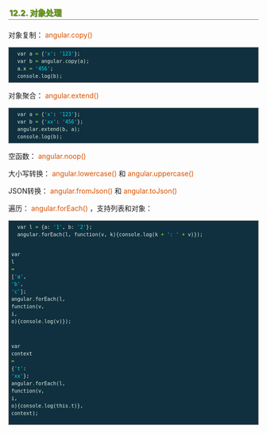 <h2 style=" border-bottom: 1px solid #69ab01; color: #5e9802; padding: 2px; text-shadow: 1px 1px 1px gray; margin: 20px auto; font-size: medium;">12.2. 对象处理</h2>

<p style="margin: 15px 0;">
对象复制： <i style=" color: #d75100; font-style: normal; ">angular.copy()</i>
</p>

<div class="highlight" style="background: #103040"><pre style=" white-space: pre-wrap; word-wrap: break-word; border: 1px solid #888; font-size: small; line-height: 1.5em; padding: 5px;; color: #e0eee0; background: #103040;">  <span style="color: #e0eee0">var</span> <span style="color: #e0eee0">a</span> <span style="color: #7fff00">=</span> {<span style="color: #00e5ee">&#39;x&#39;</span>: <span style="color: #00e5ee">&#39;123&#39;</span>};
  <span style="color: #e0eee0">var</span> <span style="color: #e0eee0">b</span> <span style="color: #7fff00">=</span> <span style="color: #e0eee0">angular</span><span style="color: #7fff00">.</span><span style="color: #e0eee0">copy</span>(<span style="color: #e0eee0">a</span>);
  <span style="color: #e0eee0">a</span><span style="color: #7fff00">.</span><span style="color: #e0eee0">x</span> <span style="color: #7fff00">=</span> <span style="color: #00e5ee">&#39;456&#39;</span>;
  <span style="color: #e0eee0">console</span><span style="color: #7fff00">.</span><span style="color: #e0eee0">log</span>(<span style="color: #e0eee0">b</span>);
</pre></div>


<p style="margin: 15px 0;">
对象聚合： <i style=" color: #d75100; font-style: normal; ">angular.extend()</i>
</p>

<div class="highlight" style="background: #103040"><pre style=" white-space: pre-wrap; word-wrap: break-word; border: 1px solid #888; font-size: small; line-height: 1.5em; padding: 5px;; color: #e0eee0; background: #103040;">  <span style="color: #e0eee0">var</span> <span style="color: #e0eee0">a</span> <span style="color: #7fff00">=</span> {<span style="color: #00e5ee">&#39;x&#39;</span>: <span style="color: #00e5ee">&#39;123&#39;</span>};
  <span style="color: #e0eee0">var</span> <span style="color: #e0eee0">b</span> <span style="color: #7fff00">=</span> {<span style="color: #00e5ee">&#39;xx&#39;</span>: <span style="color: #00e5ee">&#39;456&#39;</span>};
  <span style="color: #e0eee0">angular</span><span style="color: #7fff00">.</span><span style="color: #e0eee0">extend</span>(<span style="color: #e0eee0">b</span>, <span style="color: #e0eee0">a</span>);
  <span style="color: #e0eee0">console</span><span style="color: #7fff00">.</span><span style="color: #e0eee0">log</span>(<span style="color: #e0eee0">b</span>);
</pre></div>


<p style="margin: 15px 0;">
空函数： <i style=" color: #d75100; font-style: normal; ">angular.noop()</i>
</p>
<p style="margin: 15px 0;">
大小写转换： <i style=" color: #d75100; font-style: normal; ">angular.lowercase()</i> 和 <i style=" color: #d75100; font-style: normal; ">angular.uppercase()</i> 
</p>
<p style="margin: 15px 0;">
JSON转换： <i style=" color: #d75100; font-style: normal; ">angular.fromJson()</i> 和 <i style=" color: #d75100; font-style: normal; ">angular.toJson()</i> 
</p>
<p style="margin: 15px 0;">
遍历： <i style=" color: #d75100; font-style: normal; ">angular.forEach()</i> ，支持列表和对象：
</p>

<div class="highlight" style="background: #103040"><pre style=" white-space: pre-wrap; word-wrap: break-word; border: 1px solid #888; font-size: small; line-height: 1.5em; padding: 5px;; color: #e0eee0; background: #103040;">  <span style="color: #e0eee0">var</span> <span style="color: #e0eee0">l</span> <span style="color: #7fff00">=</span> {<span style="color: #e0eee0">a:</span> <span style="color: #00e5ee">&#39;1&#39;</span>, <span style="color: #e0eee0">b:</span> <span style="color: #00e5ee">&#39;2&#39;</span>};
  <span style="color: #e0eee0">angular</span><span style="color: #7fff00">.</span><span style="color: #e0eee0">forEach</span>(<span style="color: #e0eee0">l</span>, <span style="color: #e0eee0">function</span>(<span style="color: #e0eee0">v</span>, <span style="color: #e0eee0">k</span>){<span style="color: #e0eee0">console</span><span style="color: #7fff00">.</span><span style="color: #e0eee0">log</span>(<span style="color: #e0eee0">k</span> <span style="color: #7fff00">+</span> <span style="color: #00e5ee">&#39;: &#39;</span> <span style="color: #7fff00">+</span> <span style="color: #e0eee0">v</span>)});
  
  <span style="color: #e0eee0">var</span> <span style="color: #e0eee0">l</span> <span style="color: #7fff00">=</span> [<span style="color: #00e5ee">&#39;a&#39;</span>, <span style="color: #00e5ee">&#39;b&#39;</span>, <span style="color: #00e5ee">&#39;c&#39;</span>];
  <span style="color: #e0eee0">angular</span><span style="color: #7fff00">.</span><span style="color: #e0eee0">forEach</span>(<span style="color: #e0eee0">l</span>, <span style="color: #e0eee0">function</span>(<span style="color: #e0eee0">v</span>, <span style="color: #e0eee0">i</span>, <span style="color: #e0eee0">o</span>){<span style="color: #e0eee0">console</span><span style="color: #7fff00">.</span><span style="color: #e0eee0">log</span>(<span style="color: #e0eee0">v</span>)});
  
  <span style="color: #e0eee0">var</span> <span style="color: #e0eee0">context</span> <span style="color: #7fff00">=</span> {<span style="color: #00e5ee">&#39;t&#39;</span>: <span style="color: #00e5ee">&#39;xx&#39;</span>};
  <span style="color: #e0eee0">angular</span><span style="color: #7fff00">.</span><span style="color: #e0eee0">forEach</span>(<span style="color: #e0eee0">l</span>, <span style="color: #e0eee0">function</span>(<span style="color: #e0eee0">v</span>, <span style="color: #e0eee0">i</span>, <span style="color: #e0eee0">o</span>){<span style="color: #e0eee0">console</span><span style="color: #7fff00">.</span><span style="color: #e0eee0">log</span>(<span style="color: #e0eee0">this</span><span style="color: #7fff00">.</span><span style="color: #e0eee0">t</span>)}, <span style="color: #e0eee0">context</span>);
</pre></div>
